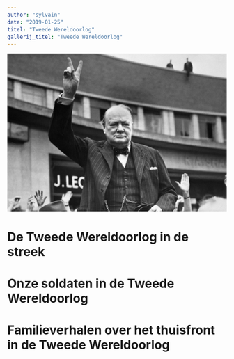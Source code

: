 ```yaml
---
author: "sylvain"
date: "2019-01-25"
titel: "Tweede Wereldoorlog"
gallerij_titel: "Tweede Wereldoorlog"
---
```


![chrc](chrc.jpg)

# De Tweede Wereldoorlog in de streek 

# Onze soldaten in de Tweede Wereldoorlog

# Familieverhalen over het thuisfront in de Tweede Wereldoorlog



 

